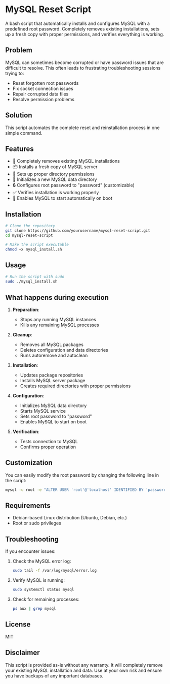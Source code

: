 # MySQL Reset Script

A bash script that automatically installs and configures MySQL with a predefined root password. Completely removes existing installations, sets up a fresh copy with proper permissions, and verifies everything is working.

## Problem

MySQL can sometimes become corrupted or have password issues that are difficult to resolve. This often leads to frustrating troubleshooting sessions trying to:
- Reset forgotten root passwords
- Fix socket connection issues
- Repair corrupted data files
- Resolve permission problems

## Solution

This script automates the complete reset and reinstallation process in one simple command.

## Features

- 🧹 Completely removes existing MySQL installations
- 📦 Installs a fresh copy of MySQL server
- 🔑 Sets up proper directory permissions
- 🔄 Initializes a new MySQL data directory
- 🔒 Configures root password to "password" (customizable)
- ✅ Verifies installation is working properly
- 🚀 Enables MySQL to start automatically on boot

## Installation

```bash
# Clone the repository
git clone https://github.com/yourusername/mysql-reset-script.git
cd mysql-reset-script

# Make the script executable
chmod +x mysql_install.sh
```

## Usage

```bash
# Run the script with sudo
sudo ./mysql_install.sh
```

## What happens during execution

1. **Preparation**:
    - Stops any running MySQL instances
    - Kills any remaining MySQL processes

2. **Cleanup**:
    - Removes all MySQL packages
    - Deletes configuration and data directories
    - Runs autoremove and autoclean

3. **Installation**:
    - Updates package repositories
    - Installs MySQL server package
    - Creates required directories with proper permissions

4. **Configuration**:
    - Initializes MySQL data directory
    - Starts MySQL service
    - Sets root password to "password"
    - Enables MySQL to start on boot

5. **Verification**:
    - Tests connection to MySQL
    - Confirms proper operation

## Customization

You can easily modify the root password by changing the following line in the script:

```bash
mysql -u root -e "ALTER USER 'root'@'localhost' IDENTIFIED BY 'password'; FLUSH PRIVILEGES;"
```

## Requirements

- Debian-based Linux distribution (Ubuntu, Debian, etc.)
- Root or sudo privileges

## Troubleshooting

If you encounter issues:

1. Check the MySQL error log:
   ```bash
   sudo tail -f /var/log/mysql/error.log
   ```

2. Verify MySQL is running:
   ```bash
   sudo systemctl status mysql
   ```

3. Check for remaining processes:
   ```bash
   ps aux | grep mysql
   ```

## License

MIT

## Disclaimer

This script is provided as-is without any warranty. It will completely remove your existing MySQL installation and data. Use at your own risk and ensure you have backups of any important databases.